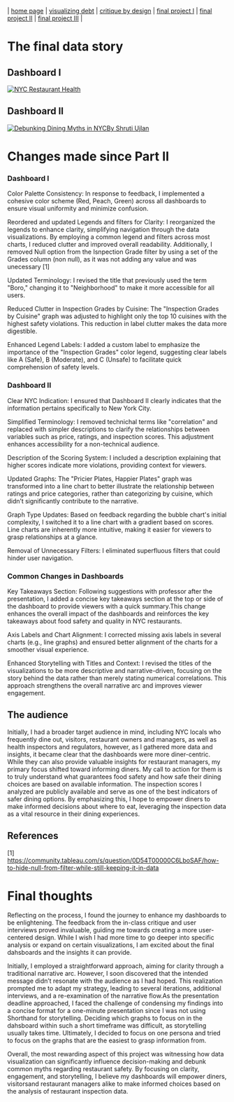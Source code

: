 | [home page](https://shrutiujlan.github.io/tswd-portfolio/) | [visualizing debt](https://shrutiujlan.github.io/tswd-portfolio/visualizing-government-debt) | [critique by design](critique-by-design) |  [final project I](final-project-part-one) | [final project II](final-project-part-two) | [final project III](final-project-part-three) |


# The final data story

## Dashboard I

<div class='tableauPlaceholder' id='viz1728585471897' style='position: relative'><noscript><a href='#'><img alt='NYC Restaurant Health ' src='https:&#47;&#47;public.tableau.com&#47;static&#47;images&#47;Ny&#47;NycDiningInsights&#47;Dashboard1&#47;1_rss.png' style='border: none' /></a></noscript><object class='tableauViz'  style='display:none;'><param name='host_url' value='https%3A%2F%2Fpublic.tableau.com%2F' /> <param name='embed_code_version' value='3' /> <param name='site_root' value='' /><param name='name' value='NycDiningInsights&#47;Dashboard1' /><param name='tabs' value='no' /><param name='toolbar' value='yes' /><param name='static_image' value='https:&#47;&#47;public.tableau.com&#47;static&#47;images&#47;Ny&#47;NycDiningInsights&#47;Dashboard1&#47;1.png' /> <param name='animate_transition' value='yes' /><param name='display_static_image' value='yes' /><param name='display_spinner' value='yes' /><param name='display_overlay' value='yes' /><param name='display_count' value='yes' /><param name='language' value='en-US' /></object></div>                
<script type='text/javascript'>                    
  var divElement = document.getElementById('viz1728585471897');                    
  var vizElement = divElement.getElementsByTagName('object')[0];                    
  vizElement.style.width='1250px';
  vizElement.style.height='827px';                    
  var scriptElement = document.createElement('script');                    
  scriptElement.src = 'https://public.tableau.com/javascripts/api/viz_v1.js';                   
  vizElement.parentNode.insertBefore(scriptElement, vizElement);                
</script>

## Dashboard II

<div class='tableauPlaceholder' id='viz1728584412475' style='position: relative'><noscript><a href='#'><img alt='Debunking Dining Myths in NYCBy Shruti Ujlan ' src='https:&#47;&#47;public.tableau.com&#47;static&#47;images&#47;De&#47;DebunkingDiningMythsinNewyorkCity&#47;Dashboard1&#47;1_rss.png' style='border: none' /></a></noscript><object class='tableauViz'  style='display:none;'><param name='host_url' value='https%3A%2F%2Fpublic.tableau.com%2F' /> <param name='embed_code_version' value='3' /> <param name='site_root' value='' /><param name='name' value='DebunkingDiningMythsinNewyorkCity&#47;Dashboard1' /><param name='tabs' value='no' /><param name='toolbar' value='yes' /><param name='static_image' value='https:&#47;&#47;public.tableau.com&#47;static&#47;images&#47;De&#47;DebunkingDiningMythsinNewyorkCity&#47;Dashboard1&#47;1.png' /> <param name='animate_transition' value='yes' /><param name='display_static_image' value='yes' /><param name='display_spinner' value='yes' /><param name='display_overlay' value='yes' /><param name='display_count' value='yes' /><param name='language' value='en-US' /><param name='filter' value='publish=yes' /></object></div>                
<script type='text/javascript'>                    
  var divElement = document.getElementById('viz1728584412475');                    
  var vizElement = divElement.getElementsByTagName('object')[0];                    
  vizElement.style.minWidth='1000px';
  vizElement.style.maxWidth='1200px';
  vizElement.style.width='100%';
  vizElement.style.minHeight='827px';
  vizElement.style.maxHeight='1027px';
  vizElement.style.height=(divElement.offsetWidth*0.75)+'px';                    
  var scriptElement = document.createElement('script');                    
  scriptElement.src = 'https://public.tableau.com/javascripts/api/viz_v1.js';                    
  vizElement.parentNode.insertBefore(scriptElement, vizElement);                
</script>

# Changes made since Part II
### Dashboard I

Color Palette Consistency: In response to feedback, I implemented a cohesive color scheme (Red, Peach, Green) across all dashboards to ensure visual uniformity and minimize confusion.

Reordered and updated Legends and filters for Clarity: I reorganized the legends to enhance clarity, simplifying navigation through the data visualizations. By employing a common legend and filters across most charts, I reduced clutter and improved overall readability. Additionally, I removed  Null option from the Isnpection Grade filter by using a set of the Grades column (non null), as it was not adding any value and was unecessary [1]

Updated Terminology: I revised the title that previously used the term "Boro," changing it to "Neighborhood" to make it more accessible for all users.

Reduced Clutter in Inspection Grades by Cuisine: The "Inspection Grades by Cuisine" graph was adjusted to highlight only the top 10 cuisines with the highest safety violations. This reduction in label clutter makes the data more digestible.

Enhanced Legend Labels: I added a custom label to emphasize the importance of the "Inspection Grades" color legend, suggesting clear labels like A (Safe), B (Moderate), and C (Unsafe) to facilitate quick comprehension of safety levels.

### Dashboard II
Clear NYC Indication: I ensured that Dashboard II clearly indicates that the information pertains specifically to New York City.

Simplified Terminology: I removed technichal terms like "correlation" and replaced with simpler descriptions to clarify the relationships between variables such as price, ratings, and inspection scores. This adjustment enhances accessibility for a non-technical audience.

Description of the Scoring System: I included a description explaining that higher scores indicate more violations, providing context for viewers.

Updated Graphs: The "Pricier Plates, Happier Plates" graph was transformed into a line chart to better illustrate the relationship between ratings and price categories, rather than categorizing by cuisine, which didn’t significantly contribute to the narrative.

Graph Type Updates: Based on feedback regarding the bubble chart's initial complexity, I switched it to a line chart with a gradient based on scores. Line charts are inherently more intuitive, making it easier for viewers to grasp relationships at a glance.

Removal of Unnecessary Filters: I eliminated superfluous filters that could hinder user navigation.

### Common Changes in Dashboards

Key Takeaways Section: Following suggestions with professor after the presentation, I added a concise key takeaways section at the top or side of the dashboard to provide viewers with a quick summary.This change enhances the overall impact of the dashboards and reinforces the key takeaways about food safety and quality in NYC restaurants.

Axis Labels and Chart Alignment: I corrected missing axis labels in several charts (e.g., line graphs) and ensured better alignment of the charts for a smoother visual experience.

Enhanced Storytelling with Titles and Context: I revised the titles of the visualizations to be more descriptive and narrative-driven, focusing on the story behind the data rather than merely stating numerical correlations. This approach strengthens the overall narrative arc and improves viewer engagement.


## The audience
Initially, I had a broader target audience in mind, including NYC locals who frequently dine out, visitors, restaurant owners and managers, as well as health inspectors and regulators, however, as I gathered more data and insights, it became clear that the dashboards were more diner-centric. While they can also provide valuable insights for restaurant managers, my primary focus shifted toward informing diners. My call to action for them is to truly understand what guarantees food safety and how safe their dining choices are based on available information. The inspection scores I analyzed are publicly available and serve as one of the best indicators of safer dining options. By emphasizing this, I hope to empower diners to make informed decisions about where to eat, leveraging the inspection data as a vital resource in their dining experiences.

## References

[1] https://community.tableau.com/s/question/0D54T00000C6LboSAF/how-to-hide-null-from-filter-while-still-keeping-it-in-data

# Final thoughts

Reflecting on the process, I found the journey to enhance my dashboards to be enlightening. The feedback from the in-class critique and user interviews proved invaluable, guiding me towards creating a more user-centered design. While I wish I had more time to go deeper into specific analysis or expand on certain visualizations, I am excited about the final dahsboards and the insights it can provide.

Initially, I employed a straightforward approach, aiming for clarity through a traditional narrative arc. However, I soon discovered that the intended message didn’t resonate with the audience as I had hoped. This realization prompted me to adapt my strategy, leading to several iterations, additional interviews, and a re-examination of the narrative flow.As the presentation deadline approached, I faced the challenge of condensing my findings into a concise format for a one-minute presentation since I was not using Shorthand for storytelling. Deciding which graphs to focus on in the dahsboard within such a short timeframe was difficult, as storytelling usually takes time. Ultimately, I decided to focus on one persona and tried to focus on the graphs that are the easiest to grasp information from. 

Overall, the most rewarding aspect of this project was witnessing how data visualization can significantly influence decision-making and debunk common myths regarding restaurant safety. By focusing on clarity, engagement, and storytelling, I believe my dashboards will empower diners, visitorsand restaurant managers alike to make informed choices based on the analysis of restaurant inspection data.




